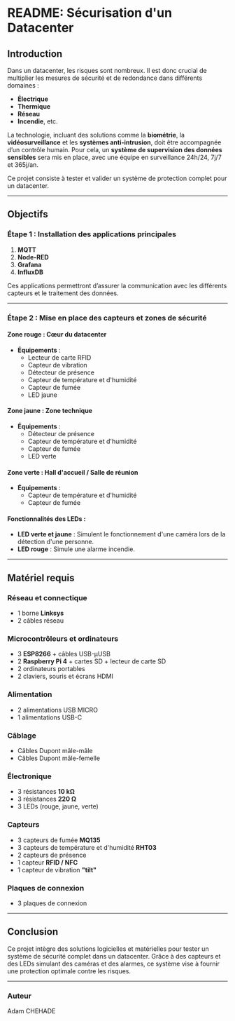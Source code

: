 # README: Sécurisation d'un Datacenter

## Introduction

Dans un datacenter, les risques sont nombreux. Il est donc crucial de multiplier les mesures de sécurité et de redondance dans différents domaines :  
- **Électrique**  
- **Thermique**  
- **Réseau**  
- **Incendie**, etc.  

La technologie, incluant des solutions comme la **biométrie**, la **vidéosurveillance** et les **systèmes anti-intrusion**, doit être accompagnée d’un contrôle humain. Pour cela, un **système de supervision des données sensibles** sera mis en place, avec une équipe en surveillance 24h/24, 7j/7 et 365j/an.  

Ce projet consiste à tester et valider un système de protection complet pour un datacenter.

---

## Objectifs

### Étape 1 : Installation des applications principales
1. **MQTT**  
2. **Node-RED**  
3. **Grafana**  
4. **InfluxDB**  

Ces applications permettront d’assurer la communication avec les différents capteurs et le traitement des données.

---

### Étape 2 : Mise en place des capteurs et zones de sécurité

#### **Zone rouge** : Cœur du datacenter  
- **Équipements** :  
  - Lecteur de carte RFID  
  - Capteur de vibration  
  - Détecteur de présence  
  - Capteur de température et d'humidité  
  - Capteur de fumée  
  - LED jaune  

#### **Zone jaune** : Zone technique  
- **Équipements** :  
  - Détecteur de présence  
  - Capteur de température et d'humidité  
  - Capteur de fumée  
  - LED verte  

#### **Zone verte** : Hall d'accueil / Salle de réunion  
- **Équipements** :  
  - Capteur de température et d'humidité  
  - Capteur de fumée  

#### **Fonctionnalités des LEDs** :
- **LED verte et jaune** : Simulent le fonctionnement d'une caméra lors de la détection d'une personne.  
- **LED rouge** : Simule une alarme incendie.  

---

## Matériel requis

### Réseau et connectique
- 1 borne **Linksys**  
- 2 câbles réseau  

### Microcontrôleurs et ordinateurs
- 3 **ESP8266** + câbles USB-µUSB  
- 2 **Raspberry Pi 4** + cartes SD + lecteur de carte SD  
- 2 ordinateurs portables  
- 2 claviers, souris et écrans HDMI  

### Alimentation
- 2 alimentations USB MICRO
- 1 alimentations USB-C  

### Câblage
- Câbles Dupont mâle-mâle  
- Câbles Dupont mâle-femelle  

### Électronique
- 3 résistances **10 kΩ**  
- 3 résistances **220 Ω**  
- 3 LEDs (rouge, jaune, verte)  

### Capteurs
- 3 capteurs de fumée **MQ135**  
- 3 capteurs de température et d'humidité **RHT03**  
- 2 capteurs de présence  
- 1 capteur **RFID / NFC**  
- 1 capteur de vibration **"tilt"**  

### Plaques de connexion
- 3 plaques de connexion  

---

## Conclusion

Ce projet intègre des solutions logicielles et matérielles pour tester un système de sécurité complet dans un datacenter. Grâce à des capteurs et des LEDs simulant des caméras et des alarmes, ce système vise à fournir une protection optimale contre les risques.

---

### Auteur
Adam CHEHADE
